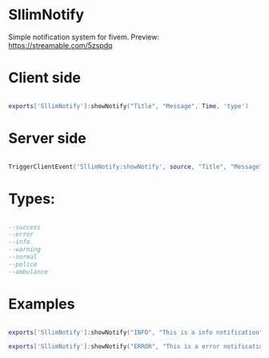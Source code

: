 # SllimNotify
Simple notification system for fivem. Preview: https://streamable.com/5zspdq

# Client side

```lua

exports['SllimNotify']:showNotify("Title", "Message", Time, 'type')

```

# Server side

```lua

TriggerClientEvent('SllimNotify:showNotify', source, "Title", "Message", Time, 'type')

```

# Types:

```lua

--success
--error
--info
--warning
--normal
--police
--ambulance

```

# Examples

```lua

exports['SllimNotify']:showNotify("INFO", "This is a info notification", 5000, 'info')

exports['SllimNotify']:showNotify("ERROR", "This is a error notification", 5000, 'error')

```
